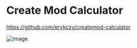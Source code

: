 # Create Mod Calculator
https://github.com/erykczy/createmod-calculator

![image](https://github.com/user-attachments/assets/c32abf74-a692-4d8f-b5df-ef52fd86ba86)

